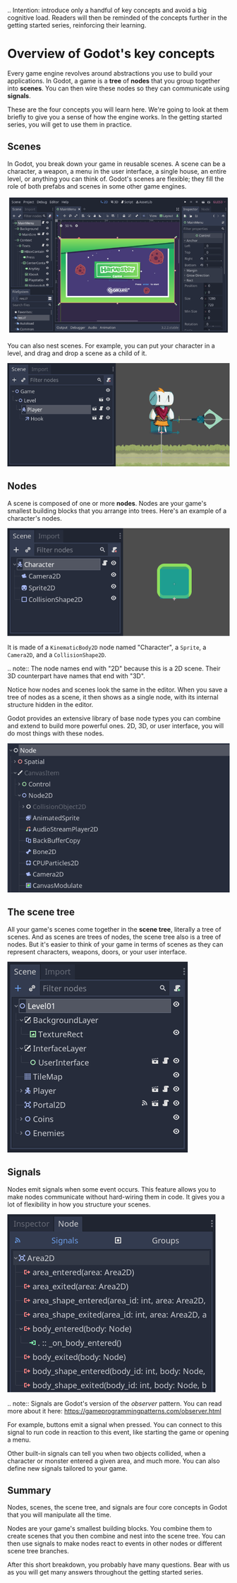 .. Intention: introduce only a handful of key concepts and avoid a big cognitive
   load. Readers will then be reminded of the concepts further in the getting
   started series, reinforcing their learning.



Overview of Godot's key concepts
================================

Every game engine revolves around abstractions you use to build your
applications. In Godot, a game is a **tree** of **nodes** that you group
together into **scenes**. You can then wire these nodes so they can communicate
using **signals**.

These are the four concepts you will learn here. We're going to look at them
briefly to give you a sense of how the engine works. In the getting started
series, you will get to use them in practice.

Scenes
------

In Godot, you break down your game in reusable scenes. A scene can be a character,
a weapon, a menu in the user interface, a single house, an entire level, or
anything you can think of. Godot's scenes are flexible; they fill the role of
both prefabs and scenes in some other game engines.

![](img/key_concepts_main_menu.png)

You can also nest scenes. For example, you can put your character in a level,
and drag and drop a scene as a child of it.

![](img/key_concepts_scene_example.png)

Nodes
-----

A scene is composed of one or more **nodes**. Nodes are your game's smallest
building blocks that you arrange into trees. Here's an example of a character's
nodes.

![](img/key_concepts_character_nodes.png)

It is made of a `KinematicBody2D` node named "Character", a `Sprite`, a
`Camera2D`, and a `CollisionShape2D`.

.. note:: The node names end with "2D" because this is a 2D scene. Their 3D
          counterpart have names that end with "3D".

Notice how nodes and scenes look the same in the editor. When you save a tree of
nodes as a scene, it then shows as a single node, with its internal structure
hidden in the editor.

Godot provides an extensive library of base node types you can combine and
extend to build more powerful ones. 2D, 3D, or user interface, you will do most
things with these nodes.

![](img/key_concepts_node_menu.png)

The scene tree
--------------

All your game's scenes come together in the **scene tree**, literally a tree of
scenes. And as scenes are trees of nodes, the scene tree also is a tree of
nodes. But it's easier to think of your game in terms of scenes as they can
represent characters, weapons, doors, or your user interface.

![](img/key_concepts_scene_tree.png)

Signals
-------

Nodes emit signals when some event occurs. This feature allows you to make
nodes communicate without hard-wiring them in code. It gives you a lot of
flexibility in how you structure your scenes.

![](img/key_concepts_signals.png)

.. note:: Signals are Godot's version of the *observer* pattern. You can read
          more about it here:
          https://gameprogrammingpatterns.com/observer.html

For example, buttons emit a signal when pressed. You can connect to this signal
to run code in reaction to this event, like starting the game or opening a menu.

Other built-in signals can tell you when two objects collided, when a character
or monster entered a given area, and much more. You can also define new signals
tailored to your game.

Summary
-------

Nodes, scenes, the scene tree, and signals are four core concepts in Godot that
you will manipulate all the time.

Nodes are your game's smallest building blocks. You combine them to create scenes
that you then combine and nest into the scene tree. You can then use signals to
make nodes react to events in other nodes or different scene tree branches.

After this short breakdown, you probably have many questions. Bear with us as
you will get many answers throughout the getting started series.
